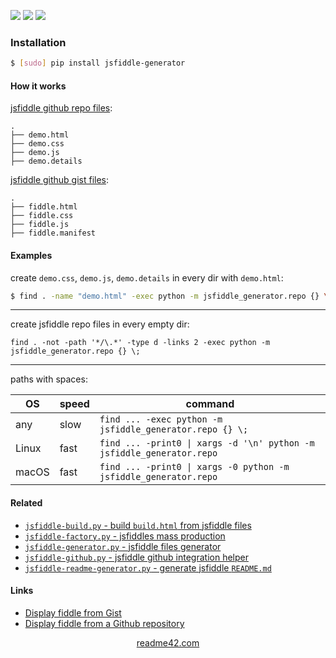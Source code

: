 <!--
https://readme42.com
-->


[![](https://img.shields.io/pypi/v/jsfiddle-generator.svg?maxAge=3600)](https://pypi.org/project/jsfiddle-generator/)
[![](https://img.shields.io/badge/License-Unlicense-blue.svg?longCache=True)](https://unlicense.org/)
[![](https://github.com/andrewp-as-is/jsfiddle-generator.py/workflows/tests42/badge.svg)](https://github.com/andrewp-as-is/jsfiddle-generator.py/actions)

### Installation
```bash
$ [sudo] pip install jsfiddle-generator
```

#### How it works
[jsfiddle github repo files](https://docs.jsfiddle.net/github-integration/untitled-1):
```
.
├── demo.html
├── demo.css
├── demo.js
├── demo.details
```

[jsfiddle github gist files](https://docs.jsfiddle.net/github-integration/untitled):
```
.
├── fiddle.html
├── fiddle.css
├── fiddle.js
├── fiddle.manifest
```

#### Examples
create `demo.css`, `demo.js`, `demo.details` in every dir with `demo.html`:
```bash
$ find . -name "demo.html" -exec python -m jsfiddle_generator.repo {} \;
```

---
create jsfiddle repo files in every empty dir:

`find . -not -path '*/\.*' -type d -links 2 -exec python -m jsfiddle_generator.repo {} \;`

---
paths with spaces:

OS|speed|command
-|-|-
any|slow|`find ... -exec python -m jsfiddle_generator.repo {} \;`
Linux|fast|`find ... -print0 \| xargs -d '\n' python -m jsfiddle_generator.repo`
macOS|fast|`find ... -print0 \| xargs -0 python -m jsfiddle_generator.repo`

#### Related
+   [`jsfiddle-build.py` - build `build.html` from jsfiddle files](https://pypi.org/project/jsfiddle-build/)
+   [`jsfiddle-factory.py` - jsfiddles mass production](https://pypi.org/project/jsfiddle-build/)
+   [`jsfiddle-generator.py` - jsfiddle files generator](https://pypi.org/project/jsfiddle-generator/)
+   [`jsfiddle-github.py` - jsfiddle github integration helper](https://pypi.org/project/jsfiddle-github/)
+   [`jsfiddle-readme-generator.py` - generate jsfiddle `README.md`](https://pypi.org/project/jsfiddle-readme-generator/)

#### Links
+   [Display fiddle from Gist](https://docs.jsfiddle.net/github-integration/untitled)
+   [Display fiddle from a Github repository](https://docs.jsfiddle.net/github-integration/untitled-1)

<p align="center">
    <a href="https://readme42.com/">readme42.com</a>
</p>